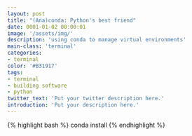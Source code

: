 ```yaml
---
layout: post
title: "(Ana)conda: Python's best friend"
date: 0001-01-02 00:00:01
image: '/assets/img/'
description: 'using conda to manage virtual environments'
main-class: 'terminal'
categories: 
- terminal
color: '#B31917'
tags:
- terminal
- building software
- python
twitter_text: 'Put your twitter description here.'
introduction: 'Put your description here.'
---
```



{% highlight bash %}
conda install
{% endhighlight %}
